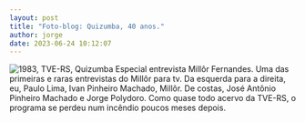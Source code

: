 ```yaml
---
layout: post
title: "Foto-blog: Quizumba, 40 anos."
author: jorge
date: 2023-06-24 10:12:07
---
```

![1983, TVE-RS, Quizumba Especial entrevista Millôr Fernandes. Uma das primeiras e raras entrevistas do Millôr para tv. Da esquerda para a direita, eu, Paulo Lima, Ivan Pinheiro Machado, Millôr. De costas, José Antônio Pinheiro Machado e Jorge Polydoro. Como quase todo acervo da TVE-RS, o programa se perdeu num incêndio poucos meses depois.](/uploads/captura-de-tela-2023-06-17-às-18.50.41.png)